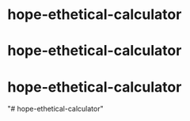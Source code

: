 # hope-ethetical-calculator
# hope-ethetical-calculator
# hope-ethetical-calculator
"# hope-ethetical-calculator" 
